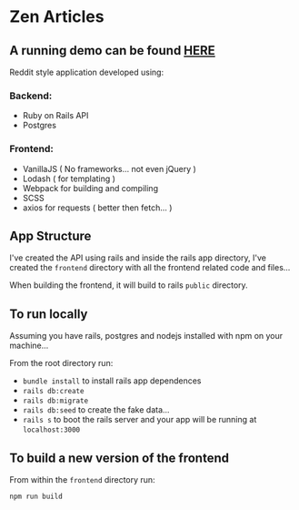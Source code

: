 # Zen Articles

## A running demo can be found [HERE](https://pure-forest-53577.herokuapp.com/)

Reddit style application developed using:

### Backend:

- Ruby on Rails API
- Postgres

### Frontend:

- VanillaJS ( No frameworks... not even jQuery )
- Lodash ( for templating )
- Webpack for building and compiling
- SCSS
- axios for requests ( better then fetch... )

## App Structure

I've created the API using rails and inside the rails app directory, I've created the `frontend` directory with all the frontend related code and files...

When building the frontend, it will build to rails `public` directory.

## To run locally

Assuming you have rails, postgres and nodejs installed with npm on your machine...

From the root directory run:

- `bundle install` to install rails app dependences
- `rails db:create`
- `rails db:migrate`
- `rails db:seed` to create the fake data...
- `rails s` to boot the rails server and your app will be running at `localhost:3000`

## To build a new version of the frontend

From within the `frontend` directory run:

`npm run build`
